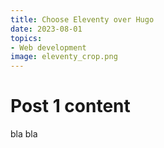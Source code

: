 ```yaml
---
title: Choose Eleventy over Hugo
date: 2023-08-01
topics:
- Web development
image: eleventy_crop.png
---
```


# Post 1 content

bla bla